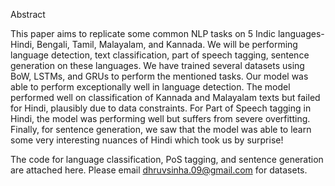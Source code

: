 Abstract

This paper aims to replicate some common NLP tasks on 5 Indic languages- Hindi, Bengali, Tamil,
Malayalam, and Kannada. We will be performing language detection, text classification, part of speech
tagging, sentence generation on these languages. We have trained several datasets using BoW, LSTMs,
and GRUs to perform the mentioned tasks. Our model was able to perform exceptionally well in language
detection. The model performed well on classification of Kannada and Malayalam texts but failed for
Hindi, plausibly due to data constraints. For Part of Speech tagging in Hindi, the model was performing
well but suffers from severe overfitting. Finally, for sentence generation, we saw that the model was able
to learn some very interesting nuances of Hindi which took us by surprise!

The code for language classification, PoS tagging, and sentence generation are attached here. Please email dhruvsinha.09@gmail.com for datasets.
